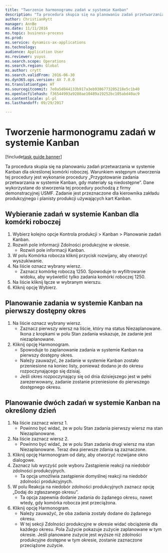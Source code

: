 ```yaml
--- 
title: "Tworzenie harmonogramu zadań w systemie Kanban"
description: "Ta procedura skupia się na planowaniu zadań przetwarzania w systemie Kanban dla określonej komórki roboczej."
author: ChristianRytt
manager: AnnBe
ms.date: 11/11/2016
ms.topic: business-process
ms.prod: 
ms.service: dynamics-ax-applications
ms.technology: 
audience: Application User
ms.reviewer: yuyus
ms.search.scope: Operations
ms.search.region: Global
ms.author: crytt
ms.search.validFrom: 2016-06-30
ms.dyn365.ops.version: AX 7.0.0
ms.translationtype: HT
ms.sourcegitcommit: 7e0a5d044133b917a3eb9386773205218e5c1b40
ms.openlocfilehash: f36544993a9280ae10489a19252bc105abd40ac9
ms.contentlocale: pl-pl
ms.lasthandoff: 09/29/2017

---
```

# <a name="schedule-kanban-jobs"></a>Tworzenie harmonogramu zadań w systemie Kanban

[!include[task guide banner](../../includes/task-guide-banner.md)]

Ta procedura skupia się na planowaniu zadań przetwarzania w systemie Kanban dla określonej komórki roboczej. Warunkiem wstępnym utworzenia tej procedury jest wykonanie procedury „Przygotowanie zadania przetwarzania w systemie Kanban, gdy materiały są niedostępne”. Dane wykorzystane do stworzenia tej procedury pochodzą z firmy demonstracyjnej USMF. Zadanie jest przeznaczone dla kierownika zakładu produkcyjnego i planisty produkcji używających kart Kanban.


## <a name="select-kanban-jobs-for-a-work-cell"></a>Wybieranie zadań w systemie Kanban dla komórki roboczej
1. Wybierz kolejno opcje Kontrola produkcji > Kanban > Planowanie zadań Kanban.
2. Rozwiń pole informacji Zdolności produkcyjne w okresie.
    * Rozwiń pole informacji Kanban.  
3. W polu Komórka robocza kliknij przycisk rozwijany, aby otworzyć wyszukiwanie.
4. Na liście oznacz wybrany wiersz.
    * Zaznacz komórkę roboczą 1250. Spowoduje to wyfiltrowanie widoku, aby wyświetlić tylko zadania komórki roboczej 1250.  
5. Na liście kliknij łącze w wybranym wierszu.
6. Kliknij opcję Wybierz.

## <a name="schedule-a-kanban-job-in-the-first-available-period"></a>Planowanie zadania w systemie Kanban na pierwszy dostępny okres
1. Na liście oznacz wybrany wiersz.
    * Zaznacz pierwszy wiersz na liście, który ma status Niezaplanowane. Ikona z kropkami w polu Stan zadania wskazuje, że zadanie jest niezaplanowane.  
2. Kliknij opcję Harmonogram.
    * Spowoduje to zaplanowanie zadania w systemie Kanban na pierwszy dostępny okres.  
    * Należy zauważyć, że zadanie w systemie Kanban zostało przeniesione na koniec listy, ponieważ dodano je do okresu rozpoczynającego się dzisiaj.  
    * Jeśli okres rozpoczynający się od dnia dzisiejszego jest w pełni zarezerwowany, zadanie zostanie przeniesione do pierwszego dostępnego okresu.  

## <a name="schedule-two-kanban-jobs-for-a-specific-day"></a>Planowanie dwóch zadań w systemie Kanban na określony dzień
1. Na liście zaznacz wiersz 1.
    * Powinno być widać, że w polu Stan zadania pierwszy wiersz ma stan Niezaplanowane.  
2. Na liście zaznacz wiersz 2.
    * Powinno być widać, że w polu Stan zadania drugi wiersz ma stan Niezaplanowane. Teraz dwa pierwsze zdania są zaznaczone.  
3. Kliknij opcję Harmonogram od daty, aby otworzyć rozwijane okno dialogowe.
4. Zaznacz lub wyczyść pole wyboru Zastąpienie reakcji na niedobór zdolności produkcyjnych.
    * Ta opcja umożliwia zastąpienie domyślnej reakcji na niedobór zdolności produkcyjnych.  
5. W polu Reakcja na niedobór zdolności produkcyjnych zaznacz opcję „Dodaj do zgłaszanego okresu”.
    * Ta opcja zapewnia dodanie zadania do żądanego okresu, nawet wtedy, gdy komórka robocza jest przeciążona.  
6. Kliknij opcję Harmonogram.
    * Należy zauważyć, że oba zadania zostały dodane do żądanego okresu.  
    * W tej sekcji Zdolności produkcyjne w okresie widać obciążenie dla każdego okresu. Pola Zużycie pokazuje zużycie zaplanowane w tym okresie. Jeśli planowane zużycie jest wyższe niż zdolności produkcyjne dostępne w tym okresie, zostanie zaznaczone przeciążone zużycie.  


